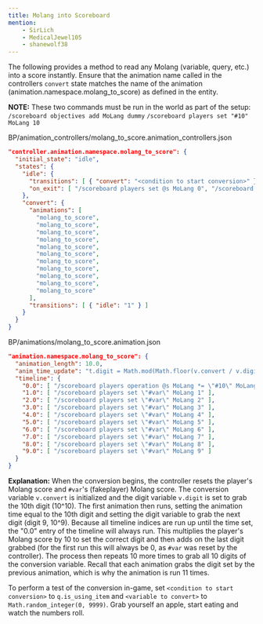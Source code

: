 ```yaml
---
title: Molang into Scoreboard
mention:
    - SirLich
    - MedicalJewel105
    - shanewolf38
---
```


The following provides a method to read any Molang (variable, query, etc.) into a score instantly. Ensure that the animation name called in the controllers `convert` state matches the name of the animation (animation.namespace.molang_to_score) as defined in the entity.

**NOTE:** These two commands must be run in the world as part of the setup:
`/scoreboard objectives add MoLang dummy`
`/scoreboard players set "#10" MoLang 10`

<CodeHeader>BP/animation_controllers/molang_to_score.animation_controllers.json</CodeHeader>

```json
"controller.animation.namespace.molang_to_score": {
  "initial_state": "idle",
  "states": {
    "idle": {
      "transitions": [ { "convert": "<condition to start conversion>" } ],
      "on_exit": [ "/scoreboard players set @s MoLang 0", "/scoreboard players set \"#var\" MoLang 0", "v.convert = <variable to convert>;", "v.digit = 1000000000;" ]
    },
    "convert": {
      "animations": [
        "molang_to_score",
        "molang_to_score",
        "molang_to_score",
        "molang_to_score",
        "molang_to_score",
        "molang_to_score",
        "molang_to_score",
        "molang_to_score",
        "molang_to_score",
        "molang_to_score",
        "molang_to_score"
      ],
      "transitions": [ { "idle": "1" } ]
    }
  }
}
```

<CodeHeader>BP/animations/molang_to_score.animation.json</CodeHeader>

```json
"animation.namespace.molang_to_score": {
  "animation_length": 10.0,
  "anim_time_update": "t.digit = Math.mod(Math.floor(v.convert / v.digit), 10) + 0.1; v.digit = v.digit / 10; return t.digit;",
  "timeline": {
    "0.0": [ "/scoreboard players operation @s MoLang *= \"#10\" MoLang", "/scoreboard players operation @s MoLang += \"#var\" MoLang", "/scoreboard players set \"#var\" MoLang 0" ],
    "1.0": [ "/scoreboard players set \"#var\" MoLang 1" ],
    "2.0": [ "/scoreboard players set \"#var\" MoLang 2" ],
    "3.0": [ "/scoreboard players set \"#var\" MoLang 3" ],
    "4.0": [ "/scoreboard players set \"#var\" MoLang 4" ],
    "5.0": [ "/scoreboard players set \"#var\" MoLang 5" ],
    "6.0": [ "/scoreboard players set \"#var\" MoLang 6" ],
    "7.0": [ "/scoreboard players set \"#var\" MoLang 7" ],
    "8.0": [ "/scoreboard players set \"#var\" MoLang 8" ],
    "9.0": [ "/scoreboard players set \"#var\" MoLang 9" ]
  }
}
```

**Explanation:** When the conversion begins, the controller resets the player's Molang score and `#var`'s (fakeplayer) Molang score. The conversion variable `v.convert` is initialized and the digit variable `v.digit` is set to grab the 10th digit (10^10). The first animation then runs, setting the animation time equal to the 10th digit and setting the digit variable to grab the next digit (digit 9, 10^9). Because all timeline indices are run up until the time set, the "0.0" entry of the timeline will always run. This multiplies the player's Molang score by 10 to set the correct digit and then adds on the last digit grabbed (for the first run this will always be 0, as `#var` was reset by the controller). The process then repeats 10 more times to grab all 10 digits of the conversion variable. Recall that each animation grabs the digit set by the previous animation, which is why the animation is run 11 times.


To perform a test of the conversion in-game, set `<condition to start conversion>` to `q.is_using_item` and `<variable to convert>` to `Math.random_integer(0, 9999)`. Grab yourself an apple, start eating and watch the numbers roll.
